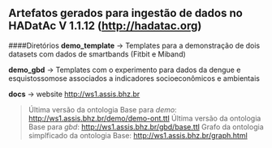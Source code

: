 ## Artefatos gerados para ingestão de dados no HADatAc V 1.1.12 (http://hadatac.org)

####Diretórios
  **demo_template** -> Templates para a demonstração de dois datasets com dados de smartbands (Fitbit e Miband)
  
  **demo_gbd** -> Templates com o experimento para dados da dengue e esquistossomose associados a indicadores socioeconômicos e ambientais

 **docs** -> website http://ws1.assis.bhz.br
 >Última versão da ontologia Base para *demo*: http://ws1.assis.bhz.br/demo/demo-ont.ttl
 >Última versão da ontologia Base para *gbd*: http://ws1.assis.bhz.br/gbd/base.ttl
 >Grafo da ontologia simplficado da ontologia Base: http://ws1.assis.bhz.br/graph.html
